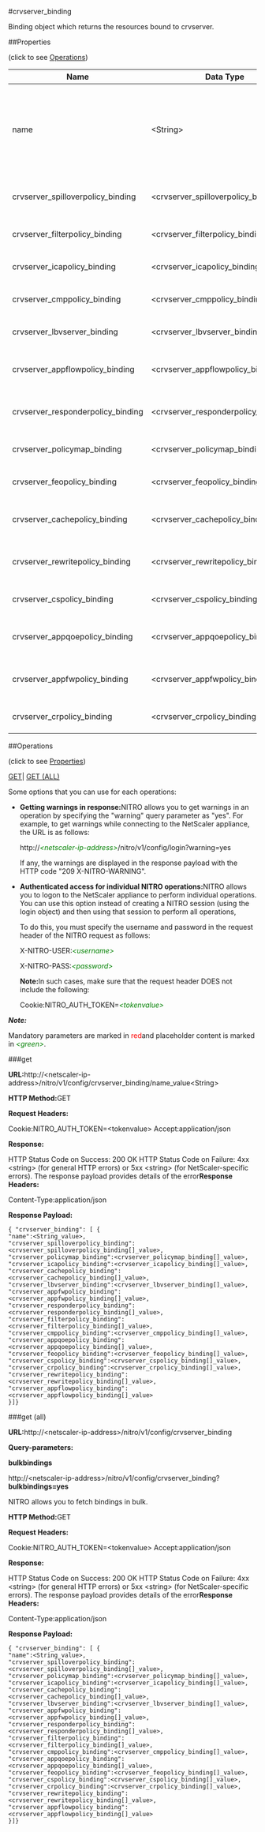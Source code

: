 #crvserver_binding

Binding object which returns the resources bound to crvserver.


##Properties 
<span>(click to see [Operations](#opera))</span>


<table><thead><tr><th>Name</th><th>Data Type</th><th>Permissions</th><th>Description</th></tr></thead><tbody><tr><td>name</td><td>&lt;String></td><td>Read-write</td><td>Name of a cache redirection virtual server about which to display detailed information.<br>Minimum length = 1</td></tr><tr><td>crvserver_spilloverpolicy_binding</td><td>&lt;crvserver_spilloverpolicy_binding[]></td><td>Read-only</td><td>spilloverpolicy that can be bound to crvserver.</td></tr><tr><td>crvserver_filterpolicy_binding</td><td>&lt;crvserver_filterpolicy_binding[]></td><td>Read-only</td><td>filterpolicy that can be bound to crvserver.</td></tr><tr><td>crvserver_icapolicy_binding</td><td>&lt;crvserver_icapolicy_binding[]></td><td>Read-only</td><td>icapolicy that can be bound to crvserver.</td></tr><tr><td>crvserver_cmppolicy_binding</td><td>&lt;crvserver_cmppolicy_binding[]></td><td>Read-only</td><td>cmppolicy that can be bound to crvserver.</td></tr><tr><td>crvserver_lbvserver_binding</td><td>&lt;crvserver_lbvserver_binding[]></td><td>Read-only</td><td>lbvserver that can be bound to crvserver.</td></tr><tr><td>crvserver_appflowpolicy_binding</td><td>&lt;crvserver_appflowpolicy_binding[]></td><td>Read-only</td><td>appflowpolicy that can be bound to crvserver.</td></tr><tr><td>crvserver_responderpolicy_binding</td><td>&lt;crvserver_responderpolicy_binding[]></td><td>Read-only</td><td>responderpolicy that can be bound to crvserver.</td></tr><tr><td>crvserver_policymap_binding</td><td>&lt;crvserver_policymap_binding[]></td><td>Read-only</td><td>policymap that can be bound to crvserver.</td></tr><tr><td>crvserver_feopolicy_binding</td><td>&lt;crvserver_feopolicy_binding[]></td><td>Read-only</td><td>feopolicy that can be bound to crvserver.</td></tr><tr><td>crvserver_cachepolicy_binding</td><td>&lt;crvserver_cachepolicy_binding[]></td><td>Read-only</td><td>cachepolicy that can be bound to crvserver.</td></tr><tr><td>crvserver_rewritepolicy_binding</td><td>&lt;crvserver_rewritepolicy_binding[]></td><td>Read-only</td><td>rewritepolicy that can be bound to crvserver.</td></tr><tr><td>crvserver_cspolicy_binding</td><td>&lt;crvserver_cspolicy_binding[]></td><td>Read-only</td><td>cspolicy that can be bound to crvserver.</td></tr><tr><td>crvserver_appqoepolicy_binding</td><td>&lt;crvserver_appqoepolicy_binding[]></td><td>Read-only</td><td>appqoepolicy that can be bound to crvserver.</td></tr><tr><td>crvserver_appfwpolicy_binding</td><td>&lt;crvserver_appfwpolicy_binding[]></td><td>Read-only</td><td>appfwpolicy that can be bound to crvserver.</td></tr><tr><td>crvserver_crpolicy_binding</td><td>&lt;crvserver_crpolicy_binding[]></td><td>Read-only</td><td>crpolicy that can be bound to crvserver.</td></tr></tbody></table>
##Operations 
<span>(click to see [Properties](#prope))</span>


[GET]()| [GET (ALL)](#ge)


Some options that you can use for each operations:
<ul><li><p><b>Getting warnings in response:</b>NITRO allows you to get warnings in an operation by specifying the "warning" query parameter as "yes". For example, to get warnings while connecting to the NetScaler appliance, the URL is as follows:</p><p>http://<span style="color:green;font-style:italic;">&lt;netscaler-ip-address&gt;</span>/nitro/v1/config/login?warning=yes</p><p>If any, the warnings are displayed in the response payload with the HTTP code "209 X-NITRO-WARNING".</p></li><li><p><b>Authenticated access for individual NITRO operations:</b>NITRO allows you to logon to the NetScaler appliance to perform individual operations. You can use this option instead of creating a NITRO session (using the login object) and then using that session to perform all operations,</p><p>To do this, you must specify the username and password in the request header of the NITRO request as follows:</p><p>X-NITRO-USER:<span style="color:green;font-style:italic;">&lt;username&gt;</span></p><p>X-NITRO-PASS:<span style="color:green;font-style:italic;">&lt;password&gt;</span></p><p><b>Note:</b>In such cases, make sure that the request header DOES not include the following:</p><p>Cookie:NITRO_AUTH_TOKEN=<span style="color:green;font-style:italic;">&lt;tokenvalue&gt;</span></p></li></ul>



***Note:*** 
Mandatory parameters are marked in <span style="color:#FF0000;">red</span>and placeholder content is marked in <span style="color:green;font-style:italic">&lt;green&gt;</span>.

###get



<b>URL:</b>http://&lt;netscaler-ip-address&gt;/nitro/v1/config/crvserver_binding/name_value&lt;String&gt;
<b>HTTP Method:</b>GET
<b>Request Headers:</b>

Cookie:NITRO_AUTH_TOKEN=&lt;tokenvalue&gt;Accept:application/json

<b>Response:</b>
HTTP Status Code on Success: 200 OKHTTP Status Code on Failure: 4xx &lt;string&gt; (for general HTTP errors) or 5xx &lt;string&gt; (for NetScaler-specific errors). The response payload provides details of the error<b>Response Headers:</b>

Content-Type:application/json

<b>Response Payload: </b>```{ "crvserver_binding": [ {"name":<String_value>,"crvserver_spilloverpolicy_binding":<crvserver_spilloverpolicy_binding[]_value>,"crvserver_policymap_binding":<crvserver_policymap_binding[]_value>,"crvserver_icapolicy_binding":<crvserver_icapolicy_binding[]_value>,"crvserver_cachepolicy_binding":<crvserver_cachepolicy_binding[]_value>,"crvserver_lbvserver_binding":<crvserver_lbvserver_binding[]_value>,"crvserver_appfwpolicy_binding":<crvserver_appfwpolicy_binding[]_value>,"crvserver_responderpolicy_binding":<crvserver_responderpolicy_binding[]_value>,"crvserver_filterpolicy_binding":<crvserver_filterpolicy_binding[]_value>,"crvserver_cmppolicy_binding":<crvserver_cmppolicy_binding[]_value>,"crvserver_appqoepolicy_binding":<crvserver_appqoepolicy_binding[]_value>,"crvserver_feopolicy_binding":<crvserver_feopolicy_binding[]_value>,"crvserver_cspolicy_binding":<crvserver_cspolicy_binding[]_value>,"crvserver_crpolicy_binding":<crvserver_crpolicy_binding[]_value>,"crvserver_rewritepolicy_binding":<crvserver_rewritepolicy_binding[]_value>,"crvserver_appflowpolicy_binding":<crvserver_appflowpolicy_binding[]_value>}]}```



###get (all)



<b>URL:</b>http://&lt;netscaler-ip-address&gt;/nitro/v1/config/crvserver_binding
<b>Query-parameters:</b>
<b>bulkbindings</b>
http://&lt;netscaler-ip-address&gt;/nitro/v1/config/crvserver_binding?<b>bulkbindings=yes</b>
NITRO allows you to fetch bindings in bulk.



<b>HTTP Method:</b>GET
<b>Request Headers:</b>

Cookie:NITRO_AUTH_TOKEN=&lt;tokenvalue&gt;Accept:application/json

<b>Response:</b>
HTTP Status Code on Success: 200 OKHTTP Status Code on Failure: 4xx &lt;string&gt; (for general HTTP errors) or 5xx &lt;string&gt; (for NetScaler-specific errors). The response payload provides details of the error<b>Response Headers:</b>

Content-Type:application/json

<b>Response Payload: </b>```{ "crvserver_binding": [ {"name":<String_value>,"crvserver_spilloverpolicy_binding":<crvserver_spilloverpolicy_binding[]_value>,"crvserver_policymap_binding":<crvserver_policymap_binding[]_value>,"crvserver_icapolicy_binding":<crvserver_icapolicy_binding[]_value>,"crvserver_cachepolicy_binding":<crvserver_cachepolicy_binding[]_value>,"crvserver_lbvserver_binding":<crvserver_lbvserver_binding[]_value>,"crvserver_appfwpolicy_binding":<crvserver_appfwpolicy_binding[]_value>,"crvserver_responderpolicy_binding":<crvserver_responderpolicy_binding[]_value>,"crvserver_filterpolicy_binding":<crvserver_filterpolicy_binding[]_value>,"crvserver_cmppolicy_binding":<crvserver_cmppolicy_binding[]_value>,"crvserver_appqoepolicy_binding":<crvserver_appqoepolicy_binding[]_value>,"crvserver_feopolicy_binding":<crvserver_feopolicy_binding[]_value>,"crvserver_cspolicy_binding":<crvserver_cspolicy_binding[]_value>,"crvserver_crpolicy_binding":<crvserver_crpolicy_binding[]_value>,"crvserver_rewritepolicy_binding":<crvserver_rewritepolicy_binding[]_value>,"crvserver_appflowpolicy_binding":<crvserver_appflowpolicy_binding[]_value>}]}```




